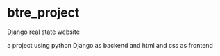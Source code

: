 # btre_project
Django real state website

a project using python Django as backend and html and css as frontend
